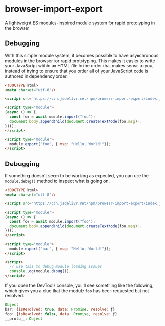 # browser-import-export
A lightweight ES modules-inspired module system for rapid prototyping in the browser


## Debugging

With this simple module system, it becomes possible to have asynchronous modules
in the browser for rapid prototyping. This makes it easier to write your
JavaScript within an HTML file in the order that makes sense to you, instead of
trying to ensure that you order all of your JavaScript code is authored in
dependency order.

```html
<!DOCTYPE html>
<meta charset="utf-8"/>

<script src="https://cdn.jsdelivr.net/npm/browser-import-export/index.js"></script>

<script type="module">
(async () => {
  const foo = await module.import("foo");
  document.body.appendChild(document.createTextNode(foo.msg));
})();
</script>

<script type="module">
  module.export("foo", { msg: "Hello, World!"});
</script>
```

## Debugging

If something doesn't seem to be working as expected, you can use the
`module.debug()` method to inspect what is going on.

``` html
<!DOCTYPE html>
<meta charset="utf-8"/>

<script src="https://cdn.jsdelivr.net/npm/browser-import-export/index.js"></script>

<script type="module">
(async () => {
  const foo = await module.import("foo");
  document.body.appendChild(document.createTextNode(foo.msg));
})();
</script>

<script type="module">
  module.export("bar", { msg: "Hello, World!"});
</script>

<script>
  // use this to debug module loading issues
  console.log(module.debug());
</script>
```

If you open the DevTools console, you'll see something like the following, which
gives you a clue that the module `foo` has been requested but not resolved.

``` js
Object
bar: {isResolved: true, data: Promise, resolve: ƒ}
foo: {isResolved: false, data: Promise, resolve: ƒ}
__proto__: Object
```

